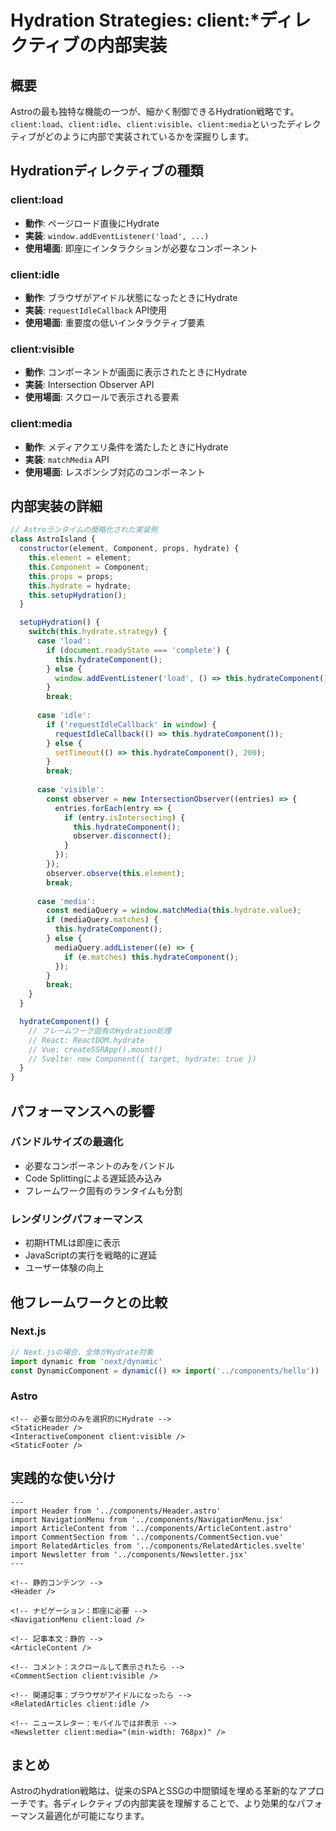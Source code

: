 # Hydration Strategies: client:*ディレクティブの内部実装

## 概要

Astroの最も独特な機能の一つが、細かく制御できるHydration戦略です。`client:load`、`client:idle`、`client:visible`、`client:media`といったディレクティブがどのように内部で実装されているかを深掘りします。

## Hydrationディレクティブの種類

### client:load
- **動作**: ページロード直後にHydrate
- **実装**: `window.addEventListener('load', ...)`
- **使用場面**: 即座にインタラクションが必要なコンポーネント

### client:idle
- **動作**: ブラウザがアイドル状態になったときにHydrate
- **実装**: `requestIdleCallback` API使用
- **使用場面**: 重要度の低いインタラクティブ要素

### client:visible
- **動作**: コンポーネントが画面に表示されたときにHydrate
- **実装**: Intersection Observer API
- **使用場面**: スクロールで表示される要素

### client:media
- **動作**: メディアクエリ条件を満たしたときにHydrate
- **実装**: `matchMedia` API
- **使用場面**: レスポンシブ対応のコンポーネント

## 内部実装の詳細

```javascript
// Astroランタイムの簡略化された実装例
class AstroIsland {
  constructor(element, Component, props, hydrate) {
    this.element = element;
    this.Component = Component;
    this.props = props;
    this.hydrate = hydrate;
    this.setupHydration();
  }

  setupHydration() {
    switch(this.hydrate.strategy) {
      case 'load':
        if (document.readyState === 'complete') {
          this.hydrateComponent();
        } else {
          window.addEventListener('load', () => this.hydrateComponent());
        }
        break;
      
      case 'idle':
        if ('requestIdleCallback' in window) {
          requestIdleCallback(() => this.hydrateComponent());
        } else {
          setTimeout(() => this.hydrateComponent(), 200);
        }
        break;
      
      case 'visible':
        const observer = new IntersectionObserver((entries) => {
          entries.forEach(entry => {
            if (entry.isIntersecting) {
              this.hydrateComponent();
              observer.disconnect();
            }
          });
        });
        observer.observe(this.element);
        break;
      
      case 'media':
        const mediaQuery = window.matchMedia(this.hydrate.value);
        if (mediaQuery.matches) {
          this.hydrateComponent();
        } else {
          mediaQuery.addListener((e) => {
            if (e.matches) this.hydrateComponent();
          });
        }
        break;
    }
  }

  hydrateComponent() {
    // フレームワーク固有のHydration処理
    // React: ReactDOM.hydrate
    // Vue: createSSRApp().mount()
    // Svelte: new Component({ target, hydrate: true })
  }
}
```

## パフォーマンスへの影響

### バンドルサイズの最適化
- 必要なコンポーネントのみをバンドル
- Code Splittingによる遅延読み込み
- フレームワーク固有のランタイムも分割

### レンダリングパフォーマンス
- 初期HTMLは即座に表示
- JavaScriptの実行を戦略的に遅延
- ユーザー体験の向上

## 他フレームワークとの比較

### Next.js
```javascript
// Next.jsの場合、全体がHydrate対象
import dynamic from 'next/dynamic'
const DynamicComponent = dynamic(() => import('../components/hello'))
```

### Astro
```astro
<!-- 必要な部分のみを選択的にHydrate -->
<StaticHeader />
<InteractiveComponent client:visible />
<StaticFooter />
```

## 実践的な使い分け

```astro
---
import Header from '../components/Header.astro'
import NavigationMenu from '../components/NavigationMenu.jsx'
import ArticleContent from '../components/ArticleContent.astro'
import CommentSection from '../components/CommentSection.vue'
import RelatedArticles from '../components/RelatedArticles.svelte'
import Newsletter from '../components/Newsletter.jsx'
---

<!-- 静的コンテンツ -->
<Header />

<!-- ナビゲーション：即座に必要 -->
<NavigationMenu client:load />

<!-- 記事本文：静的 -->
<ArticleContent />

<!-- コメント：スクロールして表示されたら -->
<CommentSection client:visible />

<!-- 関連記事：ブラウザがアイドルになったら -->
<RelatedArticles client:idle />

<!-- ニュースレター：モバイルでは非表示 -->
<Newsletter client:media="(min-width: 768px)" />
```

## まとめ

Astroのhydration戦略は、従来のSPAとSSGの中間領域を埋める革新的なアプローチです。各ディレクティブの内部実装を理解することで、より効果的なパフォーマンス最適化が可能になります。